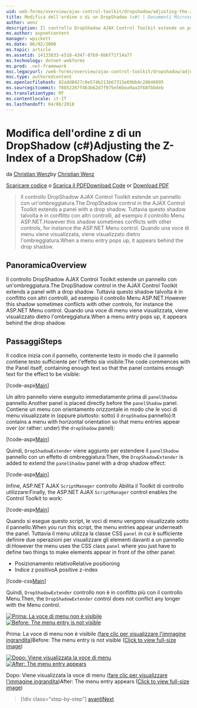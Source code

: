 ```yaml
---
uid: web-forms/overview/ajax-control-toolkit/dropshadow/adjusting-the-z-index-of-a-dropshadow-cs
title: Modifica dell'ordine z di un DropShadow (c#) | Documenti Microsoft
author: wenz
description: Il controllo DropShadow AJAX Control Toolkit estende un pannello con un'ombreggiatura. Tuttavia questo shadow talvolta è in conflitto con altri controlli, per insta...
ms.author: aspnetcontent
manager: wpickett
ms.date: 06/02/2008
ms.topic: article
ms.assetid: 14133833-e518-4347-87b9-6b6f71f14a77
ms.technology: dotnet-webforms
ms.prod: .net-framework
msc.legacyurl: /web-forms/overview/ajax-control-toolkit/dropshadow/adjusting-the-z-index-of-a-dropshadow-cs
msc.type: authoredcontent
ms.openlocfilehash: 82add8427c8e574b213b67315e69bb4c28846095
ms.sourcegitcommit: f8852267f463b62d7f975e56bea9aa3f68fbbdeb
ms.translationtype: MT
ms.contentlocale: it-IT
ms.lasthandoff: 04/06/2018
---
```

<a name="adjusting-the-z-index-of-a-dropshadow-c"></a><span data-ttu-id="4fa0a-104">Modifica dell'ordine z di un DropShadow (c#)</span><span class="sxs-lookup"><span data-stu-id="4fa0a-104">Adjusting the Z-Index of a DropShadow (C#)</span></span>
====================
<span data-ttu-id="4fa0a-105">da [Christian Wenz](https://github.com/wenz)</span><span class="sxs-lookup"><span data-stu-id="4fa0a-105">by [Christian Wenz](https://github.com/wenz)</span></span>

<span data-ttu-id="4fa0a-106">[Scaricare codice](http://download.microsoft.com/download/5/1/6/51652a81-500b-4f6b-88d3-617103e7941e/DropShadow1.cs.zip) o [Scarica il PDF](http://download.microsoft.com/download/b/6/a/b6ae89ee-df69-4c87-9bfb-ad1eb2b23373/dropshadow1CS.pdf)</span><span class="sxs-lookup"><span data-stu-id="4fa0a-106">[Download Code](http://download.microsoft.com/download/5/1/6/51652a81-500b-4f6b-88d3-617103e7941e/DropShadow1.cs.zip) or [Download PDF](http://download.microsoft.com/download/b/6/a/b6ae89ee-df69-4c87-9bfb-ad1eb2b23373/dropshadow1CS.pdf)</span></span>

> <span data-ttu-id="4fa0a-107">Il controllo DropShadow AJAX Control Toolkit estende un pannello con un'ombreggiatura.</span><span class="sxs-lookup"><span data-stu-id="4fa0a-107">The DropShadow control in the AJAX Control Toolkit extends a panel with a drop shadow.</span></span> <span data-ttu-id="4fa0a-108">Tuttavia questo shadow talvolta è in conflitto con altri controlli, ad esempio il controllo Menu ASP.NET.</span><span class="sxs-lookup"><span data-stu-id="4fa0a-108">However this shadow sometimes conflicts with other controls, for instance the ASP.NET Menu control.</span></span> <span data-ttu-id="4fa0a-109">Quando una voce di menu viene visualizzata, viene visualizzato dietro l'ombreggiatura.</span><span class="sxs-lookup"><span data-stu-id="4fa0a-109">When a menu entry pops up, it appears behind the drop shadow.</span></span>


## <a name="overview"></a><span data-ttu-id="4fa0a-110">Panoramica</span><span class="sxs-lookup"><span data-stu-id="4fa0a-110">Overview</span></span>

<span data-ttu-id="4fa0a-111">Il controllo DropShadow AJAX Control Toolkit estende un pannello con un'ombreggiatura.</span><span class="sxs-lookup"><span data-stu-id="4fa0a-111">The DropShadow control in the AJAX Control Toolkit extends a panel with a drop shadow.</span></span> <span data-ttu-id="4fa0a-112">Tuttavia questo shadow talvolta è in conflitto con altri controlli, ad esempio il controllo Menu ASP.NET.</span><span class="sxs-lookup"><span data-stu-id="4fa0a-112">However this shadow sometimes conflicts with other controls, for instance the ASP.NET Menu control.</span></span> <span data-ttu-id="4fa0a-113">Quando una voce di menu viene visualizzata, viene visualizzato dietro l'ombreggiatura.</span><span class="sxs-lookup"><span data-stu-id="4fa0a-113">When a menu entry pops up, it appears behind the drop shadow.</span></span>

## <a name="steps"></a><span data-ttu-id="4fa0a-114">Passaggi</span><span class="sxs-lookup"><span data-stu-id="4fa0a-114">Steps</span></span>

<span data-ttu-id="4fa0a-115">Il codice inizia con il pannello, contenente testo in modo che il pannello contiene testo sufficiente per l'effetto sia visibile:</span><span class="sxs-lookup"><span data-stu-id="4fa0a-115">The code commences with the Panel itself, containing enough text so that the panel contains enough text for the effect to be visible:</span></span>

[!code-aspx[Main](adjusting-the-z-index-of-a-dropshadow-cs/samples/sample1.aspx)]

<span data-ttu-id="4fa0a-116">Un altro pannello viene eseguito immediatamente prima di `panelShadow` pannello.</span><span class="sxs-lookup"><span data-stu-id="4fa0a-116">Another panel is placed directly before the `panelShadow` panel.</span></span> <span data-ttu-id="4fa0a-117">Contiene un menu con orientamento orizzontale in modo che le voci di menu visualizzate in (oppure piuttosto: sotto) il `dropShadow` pannello):</span><span class="sxs-lookup"><span data-stu-id="4fa0a-117">It contains a menu with horizontal orientation so that menu entries appear over (or rather: under) the `dropShadow` panel):</span></span>

[!code-aspx[Main](adjusting-the-z-index-of-a-dropshadow-cs/samples/sample2.aspx)]

<span data-ttu-id="4fa0a-118">Quindi, `DropShadowExtender` viene aggiunto per estendere il `panelShadow` pannello con un effetto di ombreggiatura:</span><span class="sxs-lookup"><span data-stu-id="4fa0a-118">Then, the `DropShadowExtender` is added to extend the `panelShadow` panel with a drop shadow effect:</span></span>

[!code-aspx[Main](adjusting-the-z-index-of-a-dropshadow-cs/samples/sample3.aspx)]

<span data-ttu-id="4fa0a-119">Infine, ASP.NET AJAX `ScriptManager` controllo Abilita il Toolkit di controllo utilizzare:</span><span class="sxs-lookup"><span data-stu-id="4fa0a-119">Finally, the ASP.NET AJAX `ScriptManager` control enables the Control Toolkit to work:</span></span>

[!code-aspx[Main](adjusting-the-z-index-of-a-dropshadow-cs/samples/sample4.aspx)]

<span data-ttu-id="4fa0a-120">Quando si esegue questo script, le voci di menu vengono visualizzate sotto il pannello.</span><span class="sxs-lookup"><span data-stu-id="4fa0a-120">When you run this script, the menu entries appear underneath the panel.</span></span> <span data-ttu-id="4fa0a-121">Tuttavia il menu utilizza la classe CSS `panel` in cui è sufficiente definire due operazioni per visualizzare gli elementi davanti a un pannello di:</span><span class="sxs-lookup"><span data-stu-id="4fa0a-121">However the menu uses the CSS class `panel` where you just have to define two things to make elements appear in front of the other panel:</span></span>

- <span data-ttu-id="4fa0a-122">Posizionamento relativo</span><span class="sxs-lookup"><span data-stu-id="4fa0a-122">Relative positioning</span></span>
- <span data-ttu-id="4fa0a-123">Indice z positivo</span><span class="sxs-lookup"><span data-stu-id="4fa0a-123">A positive z-index</span></span>

[!code-css[Main](adjusting-the-z-index-of-a-dropshadow-cs/samples/sample5.css)]

<span data-ttu-id="4fa0a-124">Quindi, `DropShadowExtender` controllo non è in conflitto più con il controllo Menu.</span><span class="sxs-lookup"><span data-stu-id="4fa0a-124">Then, the `DropShadowExtender` control does not conflict any longer with the Menu control.</span></span>


<span data-ttu-id="4fa0a-125">[![Prima: La voce di menu non è visibile](adjusting-the-z-index-of-a-dropshadow-cs/_static/image2.png)](adjusting-the-z-index-of-a-dropshadow-cs/_static/image1.png)</span><span class="sxs-lookup"><span data-stu-id="4fa0a-125">[![Before: The menu entry is not visible](adjusting-the-z-index-of-a-dropshadow-cs/_static/image2.png)](adjusting-the-z-index-of-a-dropshadow-cs/_static/image1.png)</span></span>

<span data-ttu-id="4fa0a-126">Prima: La voce di menu non è visibile ([fare clic per visualizzare l'immagine ingrandita](adjusting-the-z-index-of-a-dropshadow-cs/_static/image3.png))</span><span class="sxs-lookup"><span data-stu-id="4fa0a-126">Before: The menu entry is not visible ([Click to view full-size image](adjusting-the-z-index-of-a-dropshadow-cs/_static/image3.png))</span></span>


<span data-ttu-id="4fa0a-127">[![Dopo: Viene visualizzata la voce di menu](adjusting-the-z-index-of-a-dropshadow-cs/_static/image5.png)](adjusting-the-z-index-of-a-dropshadow-cs/_static/image4.png)</span><span class="sxs-lookup"><span data-stu-id="4fa0a-127">[![After: The menu entry appears](adjusting-the-z-index-of-a-dropshadow-cs/_static/image5.png)](adjusting-the-z-index-of-a-dropshadow-cs/_static/image4.png)</span></span>

<span data-ttu-id="4fa0a-128">Dopo: Viene visualizzata la voce di menu ([fare clic per visualizzare l'immagine ingrandita](adjusting-the-z-index-of-a-dropshadow-cs/_static/image6.png))</span><span class="sxs-lookup"><span data-stu-id="4fa0a-128">After: The menu entry appears ([Click to view full-size image](adjusting-the-z-index-of-a-dropshadow-cs/_static/image6.png))</span></span>

> [!div class="step-by-step"]
> [<span data-ttu-id="4fa0a-129">avanti</span><span class="sxs-lookup"><span data-stu-id="4fa0a-129">Next</span></span>](manipulating-dropshadow-properties-from-client-code-cs.md)

